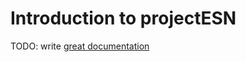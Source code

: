 # Introduction to projectESN

TODO: write [great documentation](http://jacobian.org/writing/great-documentation/what-to-write/)
